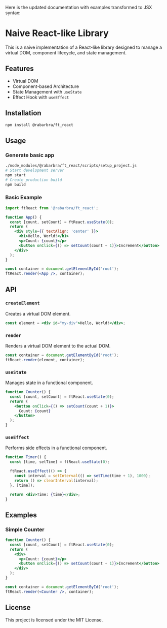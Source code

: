 Here is the updated documentation with examples transformed to JSX syntax:

# Naive React-like Library

This is a naive implementation of a React-like library designed to manage a virtual DOM, component lifecycle, and state management. 

## Features

- Virtual DOM
- Component-based Architecture
- State Management with `useState`
- Effect Hook with `useEffect`

## Installation

```bash
npm install @rabarbra/ft_react
```

## Usage

### Generate basic app

```bash
./node_modules/@rabarbra/ft_react/scripts/setup_project.js
# Start development server
npm start
# Create production build
npm build
```

### Basic Example

```jsx
import ftReact from '@rabarbra/ft_react';

function App() {
  const [count, setCount] = ftReact.useState(0);
  return (
    <div style={{ textAlign: 'center' }}>
      <h1>Hello, World!</h1>
      <p>Count: {count}</p>
      <button onClick={() => setCount(count + 1)}>Increment</button>
    </div>
  );
}

const container = document.getElementById('root');
ftReact.render(<App />, container);
```

## API

### `createElement`

Creates a virtual DOM element.

```jsx
const element = <div id="my-div">Hello, World!</div>;
```

### `render`

Renders a virtual DOM element to the actual DOM.

```jsx
const container = document.getElementById('root');
ftReact.render(element, container);
```

### `useState`

Manages state in a functional component.

```jsx
function Counter() {
  const [count, setCount] = ftReact.useState(0);
  return (
    <button onClick={() => setCount(count + 1)}>
      Count: {count}
    </button>
  );
}
```

### `useEffect`

Performs side effects in a functional component.

```jsx
function Timer() {
  const [time, setTime] = ftReact.useState(0);

  ftReact.useEffect(() => {
    const interval = setInterval(() => setTime(time + 1), 1000);
    return () => clearInterval(interval);
  }, [time]);

  return <div>Time: {time}</div>;
}
```

## Examples

### Simple Counter

```jsx
function Counter() {
  const [count, setCount] = ftReact.useState(0);
  return (
    <div>
      <p>Count: {count}</p>
      <button onClick={() => setCount(count + 1)}>Increment</button>
    </div>
  );
}

const container = document.getElementById('root');
ftReact.render(<Counter />, container);
```

## License

This project is licensed under the MIT License.